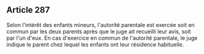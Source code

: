 Article 287
----
Selon l'intérêt des enfants mineurs, l'autorité parentale est exercée soit en
commun par les deux parents après que le juge ait recueilli leur avis, soit par
l'un d'eux. En cas d'exercice en commun de l'autorité parentale, le juge indique
le parent chez lequel les enfants ont leur résidence habituelle.
